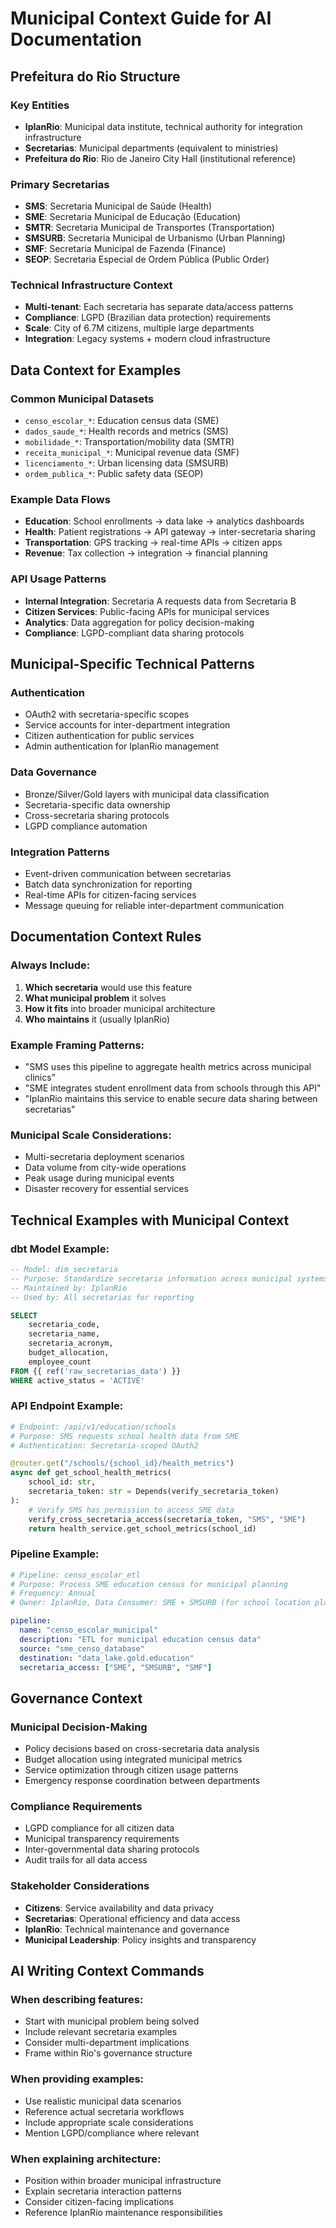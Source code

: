 # Municipal Context Guide for AI Documentation

## Prefeitura do Rio Structure

### Key Entities
- **IplanRio**: Municipal data institute, technical authority for integration infrastructure
- **Secretarias**: Municipal departments (equivalent to ministries)
- **Prefeitura do Rio**: Rio de Janeiro City Hall (institutional reference)

### Primary Secretarias
- **SMS**: Secretaria Municipal de Saúde (Health)
- **SME**: Secretaria Municipal de Educação (Education)
- **SMTR**: Secretaria Municipal de Transportes (Transportation)
- **SMSURB**: Secretaria Municipal de Urbanismo (Urban Planning)
- **SMF**: Secretaria Municipal de Fazenda (Finance)
- **SEOP**: Secretaria Especial de Ordem Pública (Public Order)

### Technical Infrastructure Context
- **Multi-tenant**: Each secretaria has separate data/access patterns
- **Compliance**: LGPD (Brazilian data protection) requirements
- **Scale**: City of 6.7M citizens, multiple large departments
- **Integration**: Legacy systems + modern cloud infrastructure

## Data Context for Examples

### Common Municipal Datasets
- `censo_escolar_*`: Education census data (SME)
- `dados_saude_*`: Health records and metrics (SMS)
- `mobilidade_*`: Transportation/mobility data (SMTR)
- `receita_municipal_*`: Municipal revenue data (SMF)
- `licenciamento_*`: Urban licensing data (SMSURB)
- `ordem_publica_*`: Public safety data (SEOP)

### Example Data Flows
- **Education**: School enrollments → data lake → analytics dashboards
- **Health**: Patient registrations → API gateway → inter-secretaria sharing
- **Transportation**: GPS tracking → real-time APIs → citizen apps
- **Revenue**: Tax collection → integration → financial planning

### API Usage Patterns
- **Internal Integration**: Secretaria A requests data from Secretaria B
- **Citizen Services**: Public-facing APIs for municipal services
- **Analytics**: Data aggregation for policy decision-making
- **Compliance**: LGPD-compliant data sharing protocols

## Municipal-Specific Technical Patterns

### Authentication
- OAuth2 with secretaria-specific scopes
- Service accounts for inter-department integration
- Citizen authentication for public services
- Admin authentication for IplanRio management

### Data Governance
- Bronze/Silver/Gold layers with municipal data classification
- Secretaria-specific data ownership
- Cross-secretaria sharing protocols
- LGPD compliance automation

### Integration Patterns
- Event-driven communication between secretarias
- Batch data synchronization for reporting
- Real-time APIs for citizen-facing services
- Message queuing for reliable inter-department communication

## Documentation Context Rules

### Always Include:
1. **Which secretaria** would use this feature
2. **What municipal problem** it solves
3. **How it fits** into broader municipal architecture
4. **Who maintains** it (usually IplanRio)

### Example Framing Patterns:
- "SMS uses this pipeline to aggregate health metrics across municipal clinics"
- "SME integrates student enrollment data from schools through this API"
- "IplanRio maintains this service to enable secure data sharing between secretarias"

### Municipal Scale Considerations:
- Multi-secretaria deployment scenarios
- Data volume from city-wide operations
- Peak usage during municipal events
- Disaster recovery for essential services

## Technical Examples with Municipal Context

### dbt Model Example:
```sql
-- Model: dim_secretaria
-- Purpose: Standardize secretaria information across municipal systems
-- Maintained by: IplanRio
-- Used by: All secretarias for reporting

SELECT
    secretaria_code,
    secretaria_name,
    secretaria_acronym,
    budget_allocation,
    employee_count
FROM {{ ref('raw_secretarias_data') }}
WHERE active_status = 'ACTIVE'
```

### API Endpoint Example:
```python
# Endpoint: /api/v1/education/schools
# Purpose: SMS requests school health data from SME
# Authentication: Secretaria-scoped OAuth2

@router.get("/schools/{school_id}/health_metrics")
async def get_school_health_metrics(
    school_id: str,
    secretaria_token: str = Depends(verify_secretaria_token)
):
    # Verify SMS has permission to access SME data
    verify_cross_secretaria_access(secretaria_token, "SMS", "SME")
    return health_service.get_school_metrics(school_id)
```

### Pipeline Example:
```yaml
# Pipeline: censo_escolar_etl
# Purpose: Process SME education census for municipal planning
# Frequency: Annual
# Owner: IplanRio, Data Consumer: SME + SMSURB (for school location planning)

pipeline:
  name: "censo_escolar_municipal"
  description: "ETL for municipal education census data"
  source: "sme_censo_database"
  destination: "data_lake.gold.education"
  secretaria_access: ["SME", "SMSURB", "SMF"]
```

## Governance Context

### Municipal Decision-Making
- Policy decisions based on cross-secretaria data analysis
- Budget allocation using integrated municipal metrics
- Service optimization through citizen usage patterns
- Emergency response coordination between departments

### Compliance Requirements
- LGPD compliance for all citizen data
- Municipal transparency requirements
- Inter-governmental data sharing protocols
- Audit trails for all data access

### Stakeholder Considerations
- **Citizens**: Service availability and data privacy
- **Secretarias**: Operational efficiency and data access
- **IplanRio**: Technical maintenance and governance
- **Municipal Leadership**: Policy insights and transparency

## AI Writing Context Commands

### When describing features:
- Start with municipal problem being solved
- Include relevant secretaria examples
- Consider multi-department implications
- Frame within Rio's governance structure

### When providing examples:
- Use realistic municipal data scenarios
- Reference actual secretaria workflows
- Include appropriate scale considerations
- Mention LGPD/compliance where relevant

### When explaining architecture:
- Position within broader municipal infrastructure
- Explain secretaria interaction patterns
- Consider citizen-facing implications
- Reference IplanRio maintenance responsibilities